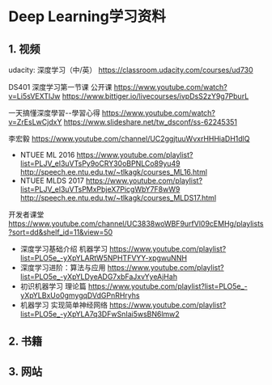 # Deep Learning学习资料



## 1. 视频

udacity: 深度学习（中/英）
<https://classroom.udacity.com/courses/ud730>

DS401 深度学习第一节课 公开课
<https://www.youtube.com/watch?v=Li5sVEXTIJw>
<https://www.bittiger.io/livecourses/ivpDsS2zY9g7PburL>


一天搞懂深度學習--學習心得
<https://www.youtube.com/watch?v=ZrEsLwCjdxY>
<https://www.slideshare.net/tw_dsconf/ss-62245351>

李宏毅
<https://www.youtube.com/channel/UC2ggjtuuWvxrHHHiaDH1dlQ>
* NTUEE ML 2016
<https://www.youtube.com/playlist?list=PLJV_el3uVTsPy9oCRY30oBPNLCo89yu49>
<http://speech.ee.ntu.edu.tw/~tlkagk/courses_ML16.html>
* NTUEE MLDS 2017
<https://www.youtube.com/playlist?list=PLJV_el3uVTsPMxPbjeX7PicgWbY7F8wW9>
<http://speech.ee.ntu.edu.tw/~tlkagk/courses_MLDS17.html>


开发者课堂
https://www.youtube.com/channel/UC3838woWBF9urfVl09cEMHg/playlists?sort=dd&shelf_id=11&view=50

* 深度学习基础介绍 机器学习
<https://www.youtube.com/playlist?list=PLO5e_-yXpYLARtW5NPHTFVYY-xpgwuNNH>
* 深度学习进阶：算法与应用
<https://www.youtube.com/playlist?list=PLO5e_-yXpYLDyeADG7xbFaJxvYyeAjHah>
* 初识机器学习 理论篇
<https://www.youtube.com/playlist?list=PLO5e_-yXpYLBxUo0gmygqDVdGPnRHryhs>
* 机器学习 实现简单神经网络
<https://www.youtube.com/playlist?list=PLO5e_-yXpYLA7q3DFwSnIai5wsBN6lmw2>

## 2. 书籍




## 3. 网站




